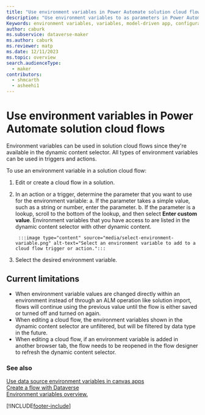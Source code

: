 ```yaml
---
title: "Use environment variables in Power Automate solution cloud flows | MicrosoftDocs"
description: "Use environment variables to as parameters in Power Automate cloud flows."
Keywords: environment variables, variables, model-driven app, configuration data
author: caburk
ms.subservice: dataverse-maker
ms.author: caburk
ms.reviewer: matp
ms.date: 12/11/2023
ms.topic: overview
search.audienceType: 
  - maker
contributors:
  - shmcarth
  - asheehi1
---
```

# Use environment variables in Power Automate solution cloud flows

Environment variables can be used in solution cloud flows since they're available in the dynamic content selector. All types of environment variables can be used in triggers and actions.

To use an environment variable in a solution cloud flow:

1. Edit or create a cloud flow in a solution.
1. In an action or a trigger, determine the parameter that you want to use for the environment variable:
    a. If the parameter takes a simple value, such as a string or number, enter the parameter.
    b. If the parameter is a lookup, scroll to the bottom of the lookup, and then select **Enter custom value**. Environment variables that you have access to are listed in the dynamic content selector with other dynamic content.

        :::image type="content" source="media/select-environment-variable.png" alt-text="Select an environment variable to add to a cloud flow trigger or action.":::

1. Select the desired environment variable.

## Current limitations

- When environment variable values are changed directly within an environment instead of through an ALM operation like solution import, flows will continue using the previous value until the flow is either saved or turned off and turned on again.
- When editing a cloud flow, the environment variables shown in the dynamic content selector are unfiltered, but will be filtered by data type in the future. 
- When editing a cloud flow, if an environment variable is added in another browser tab, the flow needs to be reopened in the flow designer to refresh the dynamic content selector.

### See also

[Use data source environment variables in canvas apps](environmentvariables-data-source-canvas-apps.md) <br>
[Create a flow with Dataverse](/flow/connection-cds)</BR>
[Environment variables overview.](EnvironmentVariables.md)</BR>


[!INCLUDE[footer-include](../../includes/footer-banner.md)]
